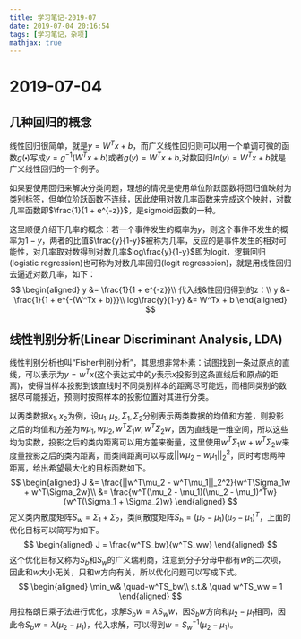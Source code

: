 ```yaml
---
title: 学习笔记-2019-07
date: 2019-07-04 20:16:54
tags: [学习笔记，杂项]
mathjax: true
---
```

# 2019-07-04
## 几种回归的概念
线性回归很简单，就是$y=W^Tx + b$，而广义线性回归则可以用一个单调可微的函数$g(\centerdot)$写成$y=g^{-1}(W^Tx + b)$或者$g(y) = W^Tx + b$,对数回归$ln(y) = W^Tx + b$就是广义线性回归的一个例子。

如果要使用回归来解决分类问题，理想的情况是使用单位阶跃函数将回归值映射为类别标签，但单位阶跃函数不连续，因此使用对数几率函数来完成这个映射，对数几率函数即$\frac{1}{1 + e^{-z}}$，是sigmoid函数的一种。

这里顺便介绍下几率的概念：若一个事件发生的概率为$y$，则这个事件不发生的概率为$1-y$，两者的比值$\frac{y}{1-y}$被称为几率，反应的是事件发生的相对可能性，对几率取对数得到对数几率$log\frac{y}{1-y}$即为logit，逻辑回归(logistic regression)也可称为对数几率回归(logit regressoion)，就是用线性回归去逼近对数几率，如下：
$$
\begin{aligned}
    y &= \frac{1}{1 + e^{-z}}\\
    代入线&性回归得到的z：\\
    y &= \frac{1}{1 + e^{-(W^Tx + b)}}\\
    log\frac{y}{1-y} &= W^Tx + b
\end{aligned}
$$

## 线性判别分析(Linear Discriminant Analysis, LDA)
线性判别分析也叫“Fisher判别分析”，其思想非常朴素：试图找到一条过原点的直线，可以表示为$y=w^Tx$(这个表达式中的$y$表示$x$投影到这条直线后和原点的距离)，使得当样本投影到该直线时不同类别样本的距离尽可能远，而相同类别的数据尽可能接近，预测时按照样本的投影位置对其进行分类。

以两类数据$x_1, x_2$为例，设$\mu_1,\mu_2,\Sigma_1,\Sigma_2$分别表示两类数据的均值和方差，则投影之后的均值和方差为$w\mu_1,w\mu_2,w^T\Sigma_1w,w^T\Sigma_2w$，因为直线是一维空间，所以这些均为实数，投影之后的类内距离可以用方差来衡量，这里使用$w^T\Sigma_1w + w^T\Sigma_2w$来度量投影之后的类内距离，而类间距离可以写成$||w\mu_2 - w\mu_1||_2^2$，同时考虑两种距离，给出希望最大化的目标函数如下。
$$
\begin{aligned}
J &= \frac{||w^T\mu_2 - w^T\mu_1||_2^2}{w^T\Sigma_1w + w^T\Sigma_2w}\\
&= \frac{w^T(\mu_2 - \mu_1)(\mu_2 - \mu_1)^Tw}{w^T(\Sigma_1 + \Sigma_2)w}
\end{aligned}
$$
定义类内散度矩阵$S_w = \Sigma_1 + \Sigma_2$，类间散度矩阵$S_b = (\mu_2 - \mu_1)(\mu_2 - \mu_1)^T$，上面的优化目标可以简写为如下。
$$
\begin{aligned}
    J = \frac{w^TS_bw}{w^TS_ww}
\end{aligned}
$$
这个优化目标又称为$S_b$和$S_w$的广义瑞利商，注意到分子分母中都有$w$的二次项，因此和$w$大小无关，只和w方向有关，所以优化问题可以写成下式。
$$
\begin{aligned}
\min_w& \quad-w^TS_bw\\
s.t.& \quad w^TS_ww = 1
\end{aligned}
$$
用拉格朗日乘子法进行优化，求解$S_bw = \lambda S_ww$，因$S_bw$方向和$\mu_2 - \mu_1$相同，因此令$S_bw = \lambda(\mu_2 - \mu_1)$，代入求解，可以得到$w = S_w^{-1}(\mu_2 - \mu_1)$。
